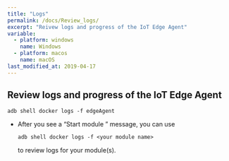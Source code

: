 ```yaml
---
title: "Logs"
permalink: /docs/Review_logs/
excerpt: "Reivew logs and progress of the IoT Edge Agent"
variable:
  - platform: windows
    name: Windows
  - platform: macos
    name: macOS
last_modified_at: 2019-04-17
---
```

## Review logs and progress of the IoT Edge Agent

```
adb shell docker logs -f edgeAgent
```

* After you see a “Start module <your module name>” message, you can use 

  ```
  adb shell docker logs -f <your module name>
  ```

  to review logs for your module(s).
